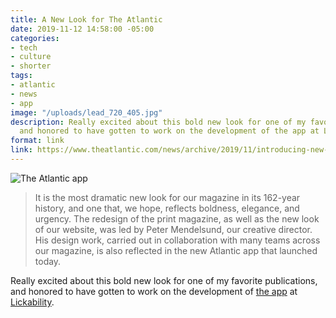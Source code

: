 ```yaml
---
title: A New Look for The Atlantic
date: 2019-11-12 14:58:00 -05:00
categories:
- tech
- culture
- shorter
tags:
- atlantic
- news
- app
image: "/uploads/lead_720_405.jpg"
description: Really excited about this bold new look for one of my favorite publications,
  and honored to have gotten to work on the development of the app at Lickability.
format: link
link: https://www.theatlantic.com/news/archive/2019/11/introducing-new-look-atlantic/601762/
---
```


![The Atlantic app](/uploads/lead_720_405.jpg)

> It is the most dramatic new look for our magazine in its 162-year history, and one that, we hope, reflects boldness, elegance, and urgency. The redesign of the print magazine, as well as the new look of our website, was led by Peter Mendelsund, our creative director. His design work, carried out in collaboration with many teams across our magazine, is also reflected in the new Atlantic app that launched today.

Really excited about this bold new look for one of my favorite publications, and honored to have gotten to work on the development of [the app](https://apps.apple.com/app/id397599894) at [Lickability](https://lickability.com).
